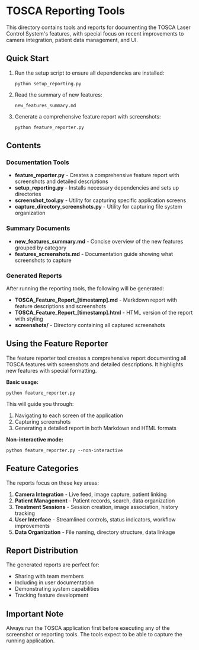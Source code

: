 # TOSCA Reporting Tools

This directory contains tools and reports for documenting the TOSCA Laser Control System's features, with special focus on recent improvements to camera integration, patient data management, and UI.

## Quick Start

1. Run the setup script to ensure all dependencies are installed:
   ```
   python setup_reporting.py
   ```

2. Read the summary of new features:
   ```
   new_features_summary.md
   ```

3. Generate a comprehensive feature report with screenshots:
   ```
   python feature_reporter.py
   ```

## Contents

### Documentation Tools

- **feature_reporter.py** - Creates a comprehensive feature report with screenshots and detailed descriptions
- **setup_reporting.py** - Installs necessary dependencies and sets up directories
- **screenshot_tool.py** - Utility for capturing specific application screens
- **capture_directory_screenshots.py** - Utility for capturing file system organization

### Summary Documents

- **new_features_summary.md** - Concise overview of the new features grouped by category
- **features_screenshots.md** - Documentation guide showing what screenshots to capture

### Generated Reports

After running the reporting tools, the following will be generated:

- **TOSCA_Feature_Report_[timestamp].md** - Markdown report with feature descriptions and screenshots
- **TOSCA_Feature_Report_[timestamp].html** - HTML version of the report with styling
- **screenshots/** - Directory containing all captured screenshots

## Using the Feature Reporter

The feature reporter tool creates a comprehensive report documenting all TOSCA features with screenshots and detailed descriptions. It highlights new features with special formatting.

**Basic usage:**
```
python feature_reporter.py
```

This will guide you through:
1. Navigating to each screen of the application
2. Capturing screenshots
3. Generating a detailed report in both Markdown and HTML formats

**Non-interactive mode:**
```
python feature_reporter.py --non-interactive
```

## Feature Categories

The reports focus on these key areas:

1. **Camera Integration** - Live feed, image capture, patient linking
2. **Patient Management** - Patient records, search, data organization
3. **Treatment Sessions** - Session creation, image association, history tracking
4. **User Interface** - Streamlined controls, status indicators, workflow improvements
5. **Data Organization** - File naming, directory structure, data linkage

## Report Distribution

The generated reports are perfect for:

- Sharing with team members
- Including in user documentation
- Demonstrating system capabilities
- Tracking feature development

## Important Note

Always run the TOSCA application first before executing any of the screenshot or reporting tools. The tools expect to be able to capture the running application. 